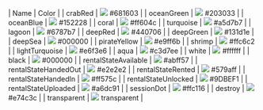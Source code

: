
<!-- DO NOT EDIT THIS FILE! This is autogenerated -->
| Name | Color |
| crabRed | ![](https://via.placeholder.com/15/#681603/000000?text=+) #681603  |
| oceanGreen | ![](https://via.placeholder.com/15/#203033/000000?text=+) #203033  |
| oceanBlue | ![](https://via.placeholder.com/15/#152228/000000?text=+) #152228  |
| coral | ![](https://via.placeholder.com/15/#ff604c/000000?text=+) #ff604c  |
| turquoise | ![](https://via.placeholder.com/15/#a5d7b7/000000?text=+) #a5d7b7  |
| lagoon | ![](https://via.placeholder.com/15/#6787b7/000000?text=+) #6787b7  |
| deepRed | ![](https://via.placeholder.com/15/#440706/000000?text=+) #440706  |
| deepGreen | ![](https://via.placeholder.com/15/#131d1e/000000?text=+) #131d1e  |
| deepSea | ![](https://via.placeholder.com/15/#000000/000000?text=+) #000000  |
| pirateYellow | ![](https://via.placeholder.com/15/#e9ff6b/000000?text=+) #e9ff6b  |
| shrimp | ![](https://via.placeholder.com/15/#ffc6c2/000000?text=+) #ffc6c2  |
| lightTurquoise | ![](https://via.placeholder.com/15/#e6f3e6/000000?text=+) #e6f3e6  |
| aqua | ![](https://via.placeholder.com/15/#c3d7ee/000000?text=+) #c3d7ee  |
| white | ![](https://via.placeholder.com/15/#ffffff/000000?text=+) #ffffff  |
| black | ![](https://via.placeholder.com/15/#000000/000000?text=+) #000000  |
| rentalStateAvailable | ![](https://via.placeholder.com/15/#abff57/000000?text=+) #abff57  |
| rentalStateHandedOut | ![](https://via.placeholder.com/15/#e2e2e2/000000?text=+) #e2e2e2  |
| rentalStateRented | ![](https://via.placeholder.com/15/#579aff/000000?text=+) #579aff  |
| rentalStateHandedIn | ![](https://via.placeholder.com/15/#ff575c/000000?text=+) #ff575c  |
| rentalStateUnlocked | ![](https://via.placeholder.com/15/#9DBEF1/000000?text=+) #9DBEF1  |
| rentalStateUploaded | ![](https://via.placeholder.com/15/#a6dc91/000000?text=+) #a6dc91  |
| sessionDot | ![](https://via.placeholder.com/15/#ffc116/000000?text=+) #ffc116  |
| destroy | ![](https://via.placeholder.com/15/#e74c3c/000000?text=+) #e74c3c  |
| transparent | ![](https://via.placeholder.com/15/transparent/000000?text=+) transparent  |